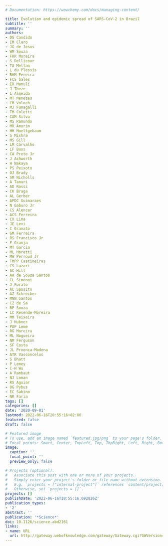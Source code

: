 ```yaml
---
# Documentation: https://wowchemy.com/docs/managing-content/

title: Evolution and epidemic spread of SARS-CoV-2 in Brazil
subtitle: ''
summary: ''
authors:
- DS Candido
- IM Claro
- JG de Jesus
- WM Souza
- FRR Moreira
- S Dellicour
- TA Mellan
- L du Plessis
- RHM Pereira
- FCS Sales
- ER Manuli
- J Theze
- L Almeida
- MT Menezes
- CM Voloch
- MJ Fumagalli
- TM Coletti
- CAM Silva
- MS Ramundo
- MR Amorim
- HH Hoeltgebaum
- S Mishra
- MS Gill
- LM Carvalho
- LF Buss
- CA Prete Jr
- J Ashworth
- H Nakaya
- PS Peixoto
- OJ Brady
- SM Nicholls
- A Tanuri
- AD Rossi
- CK Braga
- AL Gerber
- APDC Guimaraes
- N Gaburo Jr
- CS Alencar
- ACS Ferreira
- CX Lima
- JE Levi
- C Granato
- GM Ferreira
- RS Francisco Jr
- F Granja
- MT Garcia
- ML Moretti
- MW Perroud Jr
- TMPP Castineiras
- CS Lazari
- SC Hill
- AA de Souza Santos
- CL Simeoni
- J Forato
- AC Sposito
- AZ Schreiber
- MNN Santos
- CZ de Sa
- RP Souza
- LC Resende-Moreira
- MM Teixeira
- J Hubner
- PAF Leme
- RG Moreira
- ML Nogueira
- NM Ferguson
- SF Costa
- JL Proenca-Modena
- ATR Vasconcelos
- S Bhatt
- P Lemey
- C-H Wu
- A Rambaut
- NJ Loman
- RS Aguiar
- OG Pybus
- EC Sabino
- NR Faria
tags: []
categories: []
date: '2020-09-01'
lastmod: 2022-06-16T20:55:16+02:00
featured: false
draft: false

# Featured image
# To use, add an image named `featured.jpg/png` to your page's folder.
# Focal points: Smart, Center, TopLeft, Top, TopRight, Left, Right, BottomLeft, Bottom, BottomRight.
image:
  caption: ''
  focal_point: ''
  preview_only: false

# Projects (optional).
#   Associate this post with one or more of your projects.
#   Simply enter your project's folder or file name without extension.
#   E.g. `projects = ["internal-project"]` references `content/project/deep-learning/index.md`.
#   Otherwise, set `projects = []`.
projects: []
publishDate: '2022-06-16T18:55:16.692826Z'
publication_types:
- '2'
abstract: ''
publication: '*Science*'
doi: 10.1126/science.abd2161
links:
- name: URL
  url: http://gateway.webofknowledge.com/gateway/Gateway.cgi?GWVersion=2&SrcApp=PARTNER_APP&SrcAuth=LinksAMR&KeyUT=WOS:000567525400055&DestLinkType=FullRecord&DestApp=ALL_WOS&UsrCustomerID=1ba7043ffcc86c417c072aa74d649202
---
```

